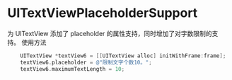 # UITextViewPlaceholderSupport
为 UITextView 添加了 placeholder 的属性支持，同时增加了对字数限制的支持。
使用方法
```objective-c
    UITextView *textView6 = [[UITextView alloc] initWithFrame:frame];
    textView6.placeholder = @"限制文字个数10。";
    textView6.maximumTextLength = 10;

